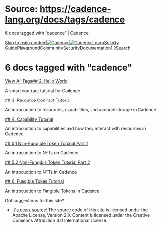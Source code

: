 # Source: https://cadence-lang.org/docs/tags/cadence




6 docs tagged with "cadence" | Cadence




[Skip to main content](#__docusaurus_skipToContent_fallback)[![Cadence](/img/logo.svg)![Cadence](/img/logo.svg)](/)[Learn](/learn)[Solidity Guide](/docs/solidity-to-cadence)[Playground](https://play.flow.com/)[Community](/community)[Security](https://flow.com/flow-responsible-disclosure/)[Documentation](/docs/)[1.0](/docs/)Search
# 6 docs tagged with "cadence"

[View All Tags](/docs/tags)[## 2. Hello World](/docs/tutorial/hello-world)

A smart contract tutorial for Cadence.

[## 3. Resource Contract Tutorial](/docs/tutorial/resources)

An introduction to resources, capabilities, and account storage in Cadence

[## 4. Capability Tutorial](/docs/tutorial/capabilities)

An introduction to capabilities and how they interact with resources in Cadence

[## 5.1 Non-Fungible Token Tutorial Part 1](/docs/tutorial/non-fungible-tokens-1)

An introduction to NFTs on Cadence

[## 5.2 Non-Fungible Token Tutorial Part 2](/docs/tutorial/non-fungible-tokens-2)

An introduction to NFTs in Cadence

[## 6. Fungible Token Tutorial](/docs/tutorial/fungible-tokens)

An introduction to Fungible Tokens in Cadence

Got suggestions for this site? 

* [It's open-source!](https://github.com/onflow/cadence-lang.org)
The source code of this site is licensed under the Apache License, Version 2.0.
Content is licensed under the Creative Commons Attribution 4.0 International License.

